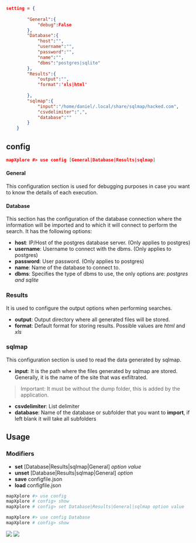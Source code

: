 ```json
setting = {
        
        "General":{
            "debug":False
        },
        "Database":{
            "host":"",
            "username":"",
            "password":"",
            "name":"",
            "dbms":"postgres|sqlite"
        },
        "Results":{
            "output":"",
            "format":'xls|html'
            
        },
        "sqlmap":{
            "input":"/home/daniel/.local/share/sqlmap/hacked.com",
            "csvdelimiter":",",
            "database":""
        }
    }
```

## config
```json
mapXplore #> use config [General|Database|Results|sqlmap]
```
#### General
This configuration section is used for debugging purposes in case you want to know the details of each execution.
#### Database

This section has the configuration of the database connection where the information will be imported and to which it will connect to perform the search. It has the following options:

* **host**: IP/Host of the postgres database server. (Only applies to postgres)
* **username**: Username to connect with the dbms. (Only applies to postgres)
* **password**: User password. (Only applies to postgres)
* **name**: Name of the database to connect to.
* **dbms**: Specifies the type of dbms to use, the only options are: *postgres and sqlite*

### Results

It is used to configure the output options when performing searches.

* **output**: Output directory where all generated files will be stored.
* **format**: Default format for storing results. Possible values are *html* and *xls*

### sqlmap

This configuration section is used to read the data generated by sqlmap.

* **input**: It is the path where the files generated by sqlmap are stored. Generally, it is the name of the site that was exfiltrated.
> Important: It must be without the dump folder, this is added by the application.
* **csvdelimiter**: List delimiter
* **database**: Name of the database or subfolder that you want to **import**, if left blank it will take all subfolders

## Usage
### Modifiers
* **set** [Database|Results|sqlmap|General] *option* *value*
* **unset** [Database|Results|sqlmap|General] *option*
* **save** configfile.json
* **load** configfile.json

```bash
mapXplore #> use config 
mapXplore # config> show
mapXplore # config> set Database|Results|General|sqlmap option value

mapXplore #> use config Database
mapXplore # config> show
````

<img src="../screenshot/show_config.png">

<img src="../screenshot/set_config.png">